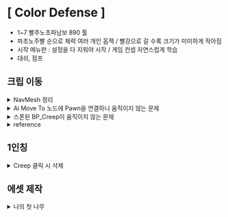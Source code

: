 # [ Color Defense ]
- 1~7 빨주노초파남보 890 툴
- 파초노주빨 순으로 체력 여러 개인 옵젝 / 빨강으로 갈 수록 크기가 미미하게 작아짐
- 시작 메뉴판 : 설정을 다 지워야 시작 / 게임 컨셉 자연스럽게 학습
- 대쉬, 점프

## 크립 이동
<details>
<summary>NavMesh 정리</summary>
<ul>
  <li>navigation mesh</li>
  <li>삼각형은 유일한 평면을 결정하기 때문에 NavMesh에서 폴리곤으로 삼각형 사용</li>
  <li>PlaceActors / NavMeshBoundsVolume 으로 NavMesh 자동 생성</li>
  <li>P로 자동생성된 NavMesh를 볼 수 있음</li>
  <li>NavMeshBoundsVolume 설치 시 RecastNavMesh-Default actor 자동 생성</li>
  <li>RecastNavMesh-Default / Details / Display / Draw Offset 으로 경사면에서의 NavMesh 생성 조절</li>
</ul>
</details>

<details>
  <summary> Ai Move To 노드에 Pawn을 연결하니 움직이지 않는 문제 </summary>
  <p>
    <img src="./images/CanEverAffectNavigationOn.png" width="45%" style="display:inline-block; margin-right:5%;">
    <img src="./images/CanEverAffectNavigationOff.png" width="45%" style="display:inline-block;">
  </p>
  <ul>
    <b>[ 문제 상황 ]</b>
    <li>BP_APawnCreep이 AI Move To 노드로 움직여지지 않음</li>
    <br>
    <b>[ 해결 방법 ]</b>
    <li>SM_Jar_01 / Details / Navigation / Advanced / Can Ever Affect Navigation 비활성화</li>
    <li>floating Movement Component 추가</li>
    <li>보통 SM 들은 저 옵션이 활성화 되어 있어서 NavMesh가 생성될 때 경로에서 제외되어 폰이 갇힌 상태가 되므로 움직일 수 없음</li>
  </ul>
</details>

<details>
  <summary> 스폰된 BP_Creep이 움직이지 않는 문제 </summary>
  <p>
    <img src="./images/CreepNotMoving.gif" width="45%" style="display:inline-block; margin-right:5%;">
    <img src="./images/CreepMoving.gif" width="45%" style="display:inline-block;">
  </p>
  <ul>
    <b>[문제 상황]</b>
    <li>CreepGenerator에서 Creep이 스폰되도록 구현</li>
    <li>스폰은 되지만 waypoint를 따라 움직이질 않음</li>
    <br>
    <b>[문제 원인]</b>
    <li>BP_Creep이 스폰되면 여러 과정을 거쳐야 함</li>
    <li>그 중 NavMesh가 BP_Creep의 경로를 계산하는 과정과 BP_Creep에 AIController가 빙의되는 과정이 포함되어있음</li>
    <li>현재 NavMesh가 계산한 경로로 움직이는 코드가 BP_Creep에 AIController가 빙의되는 순간 작동하도록 구현되어있음</li>
    <li>그런데 NavMesh가 경로를 계산하는 것 보다 빙의되는 게 더 빠름</li>
    <li>그래서 경로가 아직 계산되지 않았는데 그 경로로 움직이는 코드가 작동됨</li>
    <li>이때 NavMesh는 비정상적인 도착 결과를 그냥 반환해버림</li>
    <li>결과적으로 BP_Creep은 비정상적인 도착 결과를 가짐과 동시에 움직이지 않게 됨</li>
    <br>
    <b>[해결 방법]</b>
    <li>빙의되면 NavMesh가 경로를 계산할 수 있도록 딜레이 코드 작성</li>
    <li>PossessedBy 함수에 WorldTimeManager로 SetTimer 함수 작성</li>
  </ul>
</details>

</details>


<details>
  <summary>reference</summary>
  <ul>
    <li>https://dev.epicgames.com/documentation/en-us/unreal-engine/basic-navigation-in-unreal-engine</li>
    <li>https://dev.epicgames.com/documentation/en-us/unreal-engine/unreal-engine-actor-lifecycle</li>
</details>

## 1인칭
<details>
  <summary>Creep 클릭 시 삭제</summary>
  <p>
    <br>
    <img src="./images/CreepDestroy.gif">
  </p>
</details>

## 에셋 제작
<details>
  <summary>나의 첫 나무</summary>
  <p>
    <br>
    <img src="./images/MyFirstBlenderTree.png" width="45%" style="display:inline-block; margin-right:5%;">
    <img src="./images/MyFirstTree.png" width="52%" style="display:inline-block;">
    <ul>
      <li>Ref : https://www.youtube.com/watch?v=W337AL7n3dc</li>
  </p>
</details>

